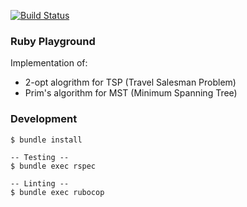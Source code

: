 [![Build Status](https://travis-ci.org/hi-ogawa/ruby_playground.svg?branch=master)](https://travis-ci.org/hi-ogawa/ruby_playground)

### Ruby Playground

Implementation of:

- 2-opt alogrithm for TSP (Travel Salesman Problem)
- Prim's algorithm for MST (Minimum Spanning Tree)

### Development

```
$ bundle install
```

```
-- Testing --
$ bundle exec rspec

-- Linting --
$ bundle exec rubocop
```

